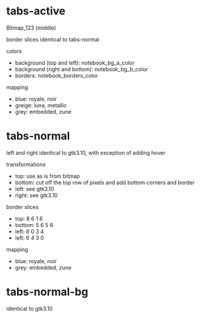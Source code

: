 # tabs-active

Bitmap_123 (middle)

border slices identical to tabs-normal

colors
* background (top and left): notebook_bg_a_color
* background (right and bottom): notebook_bg_b_color
* borders: notebook_borders_color

mapping
* blue: royale, noir
* greige: luna, metallic
* grey: embedded, zune

# tabs-normal

left and right identical to gtk3.10, with exception of adding hover

transformations
* top: use as is from bitmap
* bottom: cut off the top row of pixels and add bottom corners and border
* left: see gtk3.10
* right: see gtk3.10

border slices
* top: 8 6 1 6
* bottom: 5 6 5 6
* left: 6 0 3 4
* left: 6 4 3 0

mapping
* blue: royale, noir
* grey: embedded, zune

# tabs-normal-bg

identical to gtk3.10
